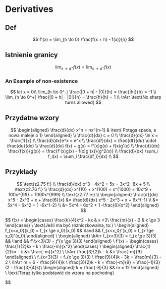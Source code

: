 # Derivatives
## Def
$$
f'(x) = \lim_{h \to 0} \frac{f(x + h) - f(x)}{h}
$$

## Istnienie granicy
$$
\lim_{x \to a^+} f(x) = \lim_{x \to a^-} f(x)
$$
### An Example of non-existence
$$
let x = 0\\
\lim_{h \to 0^-} \frac{|0 + h| - |0|}{h} = \frac{|h|}{h} = -1 \\ 
\lim_{h \to 0^+} \frac{|0 + h| - |0|}{h} = \frac{h}{h} = 1 \\
\rArr \text{No sharp turns allowed}
$$

## Przydatne wzory
$$
\begin{aligned}
  \frac{d}{dx} x^n = nx^{n-1} & \text{ Potęga spada, a nowa maleje o 1}
\end{aligned} \\
\frac{d}{dx} c = 0 \\
\frac{d}{dx} \ln x = \frac{1}{x} \\
\frac{d}{dx}e^x = e^x \\
\frac{df}{dx} = \frac{df}{du} \cdot \frac{du}{dx} \\
\frac{d}{dx} f(x) + g(x) = f'(x)g(x) + f(x)g'(x) \\
\frac{d}{dx} \frac{f(x)}{g(x)} = \frac{f'(x)g(x) - f(x)g'(x)}{g^2(x)} \\
\frac{d}{dx} \sum_i f_i(x) = \sum_i \frac{df_i}{dx} \\
$$
## Przykłady
$$
\text{z2.75 f:} \\ 
\frac{d}{dx} x^3 - 4x^2 + 5x = 3x^2 -8x + 5 \\
\text{z2.76 f:} \\
\frac{d}{dx} x^{10} + x^{100} + x^{1000} = 10x^9 + 100x^{99} + 1000x^{999} \\
\text{z2.77 e:} \\
\begin{aligned}
  \frac{d}{dx} x^5 - 2x^3 + x + \frac{6}{x} &= \frac{d}{dx} x^5 - 2x^3 + x + 6x^{-1} \\
  &= 5x^4 - 6x^2 + 1 -6x^{-2} \\
  &= 5x^4 - 6x^2 + 1 -\frac{6}{x^2}
\end{aligned}
$$



$$
f(x) = \begin{cases}
  \frac{k}{4}x^2 - kx & x <3\\
  \frac{m}{x} - 2 & x \ge 3
\end{cases} \\
\text{Jeśli ma być różniczkowalna, to:} \\
\begin{aligned}
  f_{x<x_0}(x_0) = f_{x \ge x_0}(x_0) && \land && f_{x<x_0}'(x_0) = f_{x \ge x_0}'(x_0) 
\end{aligned} \\
\begin{aligned}
  \lrArr f_{x<3}(3) = f_{x \ge 3}(3) && \land && f'_{x<3}(3) = f'_{x \ge 3}(3)
\end{aligned} \\
f'(x) = \begin{cases}
  \frac{1}{2}kx - k \\
  \frac{-m}{x^2}
\end{cases} \\
\begin{aligned}
  \frac{1}{2}kx - k &= \frac{-m}{x^2} \\
  \lrArr \frac{3}{2}k - k &= \frac{-m}{9}
\end{aligned} \\
  f_{x<3}(3) = f_{x \ge 3}(3) \\
  \frac{9}{4}k - 3k = \frac{m}{3} - 2 \\
  \lrArr m = 6 - \frac{9}{4}k \\
  \frac{3}{2}k - k = \frac{-m}{9} = \frac{-1}{3} (2 - \frac{3}{4}k)\\
  \begin{aligned}
    k = \frac{-8}{3} && m = 12
  \end{aligned} \\
\text{Teraz tylko podstawić do wzoru na pochodną}


$$